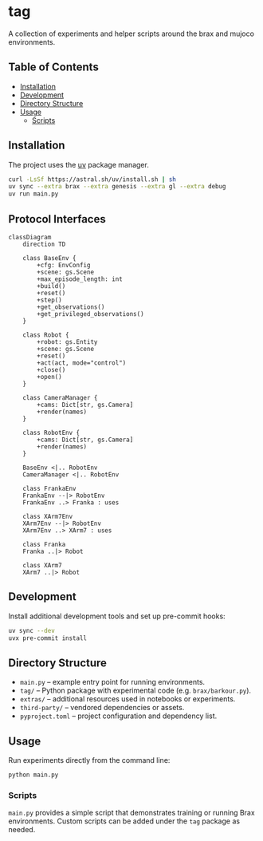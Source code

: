 # tag

A collection of experiments and helper scripts around the brax and mujoco environments.

## Table of Contents
- [Installation](#installation)
- [Development](#development)
- [Directory Structure](#directory-structure)
- [Usage](#usage)
  - [Scripts](#scripts)

## Installation

The project uses the [uv](https://github.com/astral-sh/uv) package manager.

```bash
curl -LsSf https://astral.sh/uv/install.sh | sh
uv sync --extra brax --extra genesis --extra gl --extra debug
uv run main.py
```

## Protocol Interfaces

```mermaid
classDiagram
    direction TD

    class BaseEnv {
        +cfg: EnvConfig
        +scene: gs.Scene
        +max_episode_length: int
        +build()
        +reset()
        +step()
        +get_observations()
        +get_privileged_observations()
    }

    class Robot {
        +robot: gs.Entity
        +scene: gs.Scene
        +reset()
        +act(act, mode="control")
        +close()
        +open()
    }

    class CameraManager {
        +cams: Dict[str, gs.Camera]
        +render(names)
    }

    class RobotEnv {
        +cams: Dict[str, gs.Camera]
        +render(names)
    }

    BaseEnv <|.. RobotEnv
    CameraManager <|.. RobotEnv

    class FrankaEnv
    FrankaEnv --|> RobotEnv
    FrankaEnv ..> Franka : uses

    class XArm7Env
    XArm7Env --|> RobotEnv
    XArm7Env ..> XArm7 : uses

    class Franka
    Franka ..|> Robot

    class XArm7
    XArm7 ..|> Robot
```


## Development

Install additional development tools and set up pre-commit hooks:

```bash
uv sync --dev
uvx pre-commit install
```

## Directory Structure

- `main.py` – example entry point for running environments.
- `tag/` – Python package with experimental code (e.g. `brax/barkour.py`).
- `extras/` – additional resources used in notebooks or experiments.
- `third-party/` – vendored dependencies or assets.
- `pyproject.toml` – project configuration and dependency list.

## Usage

Run experiments directly from the command line:

```bash
python main.py
```

### Scripts

`main.py` provides a simple script that demonstrates training or running Brax environments. Custom scripts can be added under the `tag` package as needed.
